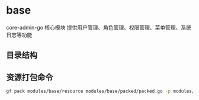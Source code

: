 # base

core-admin-go 核心模块 提供用户管理、角色管理、权限管理、菜单管理、系统日志等功能

## 目录结构

## 资源打包命令

```bash
gf pack modules/base/resource modules/base/packed/packed.go -p modules/base/resource
```
